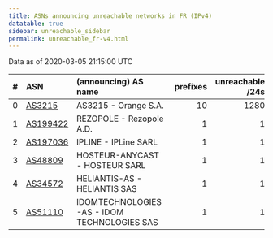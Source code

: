```yaml
---
title: ASNs announcing unreachable networks in FR (IPv4)
datatable: true
sidebar: unreachable_sidebar
permalink: unreachable_fr-v4.html
---
```


Data as of 2020-03-05 21:15:00 UTC


<div class="datatable-begin"></div>

|   # | ASN                                      | (announcing) AS name                        |   prefixes |   unreachable /24s |
|----:|:-----------------------------------------|:--------------------------------------------|-----------:|-------------------:|
|   0 | [AS3215](unreachable_AS3215-v4.html)     | AS3215 - Orange S.A.                        |         10 |               1280 |
|   1 | [AS199422](unreachable_AS199422-v4.html) | REZOPOLE - Rezopole A.D.                    |          1 |                  1 |
|   2 | [AS197036](unreachable_AS197036-v4.html) | IPLINE - IPLine SARL                        |          1 |                  1 |
|   3 | [AS48809](unreachable_AS48809-v4.html)   | HOSTEUR-ANYCAST - HOSTEUR SARL              |          1 |                  1 |
|   4 | [AS34572](unreachable_AS34572-v4.html)   | HELIANTIS-AS - HELIANTIS SAS                |          1 |                  1 |
|   5 | [AS51110](unreachable_AS51110-v4.html)   | IDOMTECHNOLOGIES-AS - IDOM TECHNOLOGIES SAS |          1 |                  1 |

<div class="datatable-end"></div>
